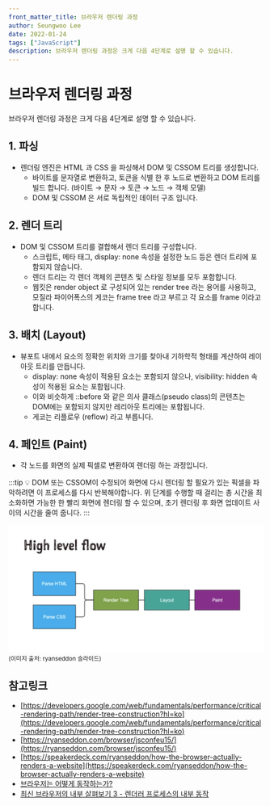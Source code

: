 ```yaml
---
front_matter_title: 브라우저 렌더링 과정
author: Seungwoo Lee
date: 2022-01-24
tags: ["JavaScript"]
description: 브라우저 렌더링 과정은 크게 다음 4단계로 설명 할 수 있습니다.
---
```


# 브라우저 렌더링 과정

브라우저 렌더링 과정은 크게 다음 4단계로 설명 할 수 있습니다.

## 1. 파싱

- 렌더링 엔진은 HTML 과 CSS 을 파싱해서 DOM 및 CSSOM 트리를 생성합니다.
  - 바이트를 문자열로 변환하고, 토큰을 식별 한 후 노드로 변환하고 DOM 트리를 빌드 합니다. (바이트 → 문자 → 토큰 → 노드 → 객체 모델)
  - DOM 및 CSSOM 은 서로 독립적인 데이터 구조 입니다.

## 2. 렌더 트리

- DOM 및 CSSOM 트리를 결합해서 렌더 트리를 구성합니다.
  - 스크립트, 메타 태그, display: none 속성을 설정한 노드 등은 렌더 트리에 포함되지 않습니다.
  - 렌더 트리는 각 렌더 객체의 콘텐츠 및 스타일 정보를 모두 포함합니다.
  - 웹킷은 render object 로 구성되어 있는 render tree 라는 용어를 사용하고, 모질라 파이어폭스의 게코는 frame tree 라고 부르고 각 요소를 frame 이라고 합니다.

## 3. 배치 (Layout)

- 뷰포트 내에서 요소의 정확한 위치와 크기를 찾아내 기하학적 형태를 계산하여 레이아웃 트리를 만듭니다.
  - display: none 속성이 적용된 요소는 포함되지 않으나, visibility: hidden 속성이 적용된 요소는 포함됩니다.
  - 이와 비슷하게 ::before 와 같은 의사 클래스(pseudo class)의 콘텐츠는 DOM에는 포함되지 않지만 레리아웃 트리에는 포함됩니다.
  - 게코는 리플로우 (reflow) 라고 부릅니다.

## 4. 페인트 (Paint)

- 각 노드를 화면의 실제 픽셀로 변환하여 렌더링 하는 과정입니다.

:::tip
💡 DOM 또는 CSSOM이 수정되어 화면에 다시 렌더링 할 필요가 있는 픽셀을 파악하려면 이 프로세스를 다시 반복해야합니다. 위 단계를 수행할 때 걸리는 총 시간을 최소화하면 가능한 한 빨리 화면에 렌더링 할 수 있으며, 초기 렌더링 후 화면 업데이트 사이의 시간을 줄여 줍니다.
:::

![high-level-flow.png](./img/high-level-flow.png)
<small>
    (이미지 출처: ryanseddon 슬라이드)
</small>

## 참고링크

- [https://developers.google.com/web/fundamentals/performance/critical-rendering-path/render-tree-construction?hl=ko](https://developers.google.com/web/fundamentals/performance/critical-rendering-path/render-tree-construction?hl=ko)
- [https://ryanseddon.com/browser/jsconfeu15/](https://ryanseddon.com/browser/jsconfeu15/)
- [https://speakerdeck.com/ryanseddon/how-the-browser-actually-renders-a-website](https://speakerdeck.com/ryanseddon/how-the-browser-actually-renders-a-website)
- [브라우저는 어떻게 동작하는가?](https://d2.naver.com/helloworld/59361)
- [최신 브라우저의 내부 살펴보기 3 - 렌더러 프로세스의 내부 동작](https://d2.naver.com/helloworld/5237120)

